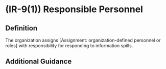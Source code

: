 
# (IR-9(1)) Responsible Personnel

## Definition

The organization assigns [Assignment: organization-defined personnel or roles] with responsibility for responding to information spills.

## Additional Guidance



